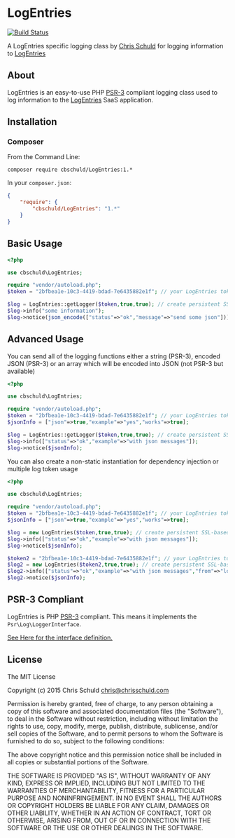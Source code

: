# LogEntries
[![Build Status](https://travis-ci.org/cbschuld/LogEntries.svg?branch=master)](https://travis-ci.org/cbschuld/LogEntries)

A LogEntries specific logging class by [Chris Schuld](http://chrisschuld.com/) for logging information to [LogEntries](https://logentries.com)

## About

LogEntries is an easy-to-use PHP [PSR-3](https://github.com/php-fig/fig-standards/blob/master/accepted/PSR-3-logger-interface.md)
compliant logging class used to log information to the [LogEntries](https://logentries.com) SaaS application.

## Installation

### Composer

From the Command Line:

```
composer require cbschuld/LogEntries:1.*
```

In your `composer.json`:

``` json
{
    "require": {
        "cbschuld/LogEntries": "1.*"
    }
}
```

## Basic Usage

``` php
<?php

use cbschuld\LogEntries;

require "vendor/autoload.php";
$token = "2bfbea1e-10c3-4419-bdad-7e6435882e1f"; // your LogEntries token (sample from docs)

$log = LogEntries::getLogger($token,true,true); // create persistent SSL-based connection
$log->info("some information");
$log->notice(json_encode(["status"=>"ok","message"=>"send some json"]));

```

## Advanced Usage

You can send all of the logging functions either a string (PSR-3), encoded JSON (PSR-3)
or an array which will be encoded into JSON (not PSR-3 but available)

``` php
<?php

use cbschuld\LogEntries;

require "vendor/autoload.php";
$token = "2bfbea1e-10c3-4419-bdad-7e6435882e1f"; // your LogEntries token (sample from docs)
$jsonInfo = ["json"=>true,"example"=>"yes","works"=>true];

$log = LogEntries::getLogger($token,true,true); // create persistent SSL-based connection
$log->info(["status"=>"ok","example"=>"with json messages"]);
$log->notice($jsonInfo);

```

You can also create a non-static instantiation for dependency injection or multiple log token usage

``` php
<?php

use cbschuld\LogEntries;

require "vendor/autoload.php";
$token = "2bfbea1e-10c3-4419-bdad-7e6435882e1f"; // your LogEntries token (sample from docs)
$jsonInfo = ["json"=>true,"example"=>"yes","works"=>true];

$log = new LogEntries($token,true,true); // create persistent SSL-based connection
$log->info(["status"=>"ok","example"=>"with json messages"]);
$log->notice($jsonInfo);

$token2 = "2bfbea1e-10c3-4419-bdad-7e6435882e1f"; // your LogEntries token (sample from docs)
$log2 = new LogEntries($token2,true,true); // create persistent SSL-based connection
$log2->info(["status"=>"ok","example"=>"with json messages","from"=>"log2"]);
$log2->notice($jsonInfo);

```


## PSR-3 Compliant

LogEntries is PHP [PSR-3](https://github.com/php-fig/fig-standards/blob/master/accepted/PSR-3-logger-interface.md)
compliant. This means it implements the `Psr\Log\LoggerInterface`.

[See Here for the interface definition.](https://github.com/php-fig/fig-standards/blob/master/accepted/PSR-3-logger-interface.md#3-psrlogloggerinterface)


## License

The MIT License

Copyright (c) 2015 Chris Schuld <chris@chrisschuld.com>

Permission is hereby granted, free of charge, to any person obtaining a copy
of this software and associated documentation files (the "Software"), to deal
in the Software without restriction, including without limitation the rights
to use, copy, modify, merge, publish, distribute, sublicense, and/or sell
copies of the Software, and to permit persons to whom the Software is
furnished to do so, subject to the following conditions:

The above copyright notice and this permission notice shall be included in
all copies or substantial portions of the Software.

THE SOFTWARE IS PROVIDED "AS IS", WITHOUT WARRANTY OF ANY KIND, EXPRESS OR
IMPLIED, INCLUDING BUT NOT LIMITED TO THE WARRANTIES OF MERCHANTABILITY,
FITNESS FOR A PARTICULAR PURPOSE AND NONINFRINGEMENT. IN NO EVENT SHALL THE
AUTHORS OR COPYRIGHT HOLDERS BE LIABLE FOR ANY CLAIM, DAMAGES OR OTHER
LIABILITY, WHETHER IN AN ACTION OF CONTRACT, TORT OR OTHERWISE, ARISING FROM,
OUT OF OR IN CONNECTION WITH THE SOFTWARE OR THE USE OR OTHER DEALINGS IN
THE SOFTWARE.